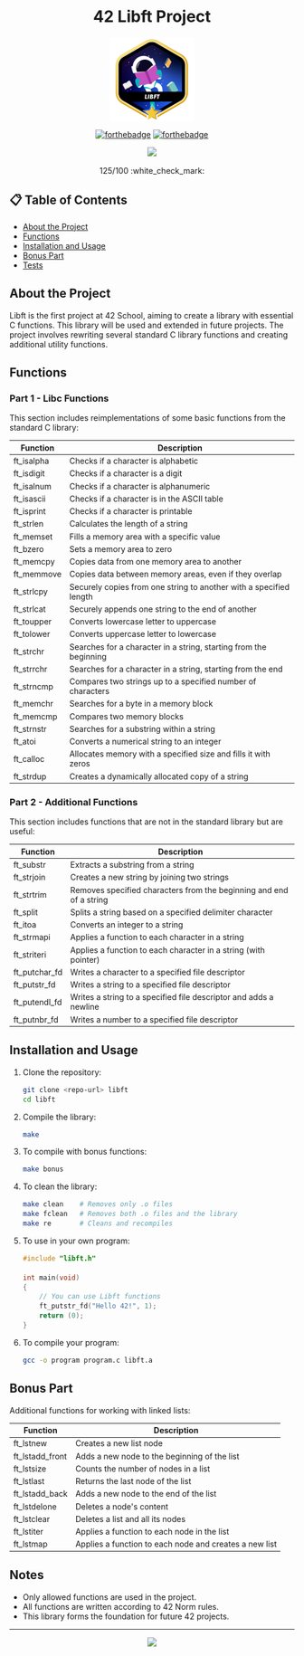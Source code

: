 <div align="center">

  # 42 Libft Project

  <p align="center"><a href="https://github.com/aabdulmecitz/42-Libft" target="_blank"><img align="center" alt="libft" src="https://github.com/mcombeau/mcombeau/blob/main/42_badges/libftm.png?raw=true"> </a></p>

  [![forthebadge](https://forthebadge.com/images/badges/made-with-c.svg)](https://forthebadge.com)
  [![forthebadge](https://forthebadge.com/images/badges/built-with-love.svg)](https://forthebadge.com)

   <a img src="https://img.shields.io/badge/score-125%20%2F%20100-success?style=for-the-badge"/></a>
   <a img src="https://img.shields.io/badge/circle-2-magenta?style=for-the-badge"/></a>
   <a img src="https://img.shields.io/badge/42-Evaluation-red?style=for-the-badge"/></a>

  <p align="center"><a href="https://https://42istanbul.com.tr/" target="_blank"><img src="https://img.shields.io/static/v1?label=&message=Istanbul&color=000&style=for-the-badge&logo=42""></a></p>

  <p align="center">125/100 :white_check_mark:</p>
</div>

## 📋 Table of Contents

- [About the Project](#about-the-project)
- [Functions](#functions)
- [Installation and Usage](#installation-and-usage)
- [Bonus Part](#bonus-part)
- [Tests](#tests)

## About the Project

Libft is the first project at 42 School, aiming to create a library with essential C functions. This library will be used and extended in future projects. The project involves rewriting several standard C library functions and creating additional utility functions.

## Functions

### Part 1 - Libc Functions

This section includes reimplementations of some basic functions from the standard C library:

| Function | Description |
|-----------|----------|
| ft_isalpha | Checks if a character is alphabetic |
| ft_isdigit | Checks if a character is a digit |
| ft_isalnum | Checks if a character is alphanumeric |
| ft_isascii | Checks if a character is in the ASCII table |
| ft_isprint | Checks if a character is printable |
| ft_strlen | Calculates the length of a string |
| ft_memset | Fills a memory area with a specific value |
| ft_bzero | Sets a memory area to zero |
| ft_memcpy | Copies data from one memory area to another |
| ft_memmove | Copies data between memory areas, even if they overlap |
| ft_strlcpy | Securely copies from one string to another with a specified length |
| ft_strlcat | Securely appends one string to the end of another |
| ft_toupper | Converts lowercase letter to uppercase |
| ft_tolower | Converts uppercase letter to lowercase |
| ft_strchr | Searches for a character in a string, starting from the beginning |
| ft_strrchr | Searches for a character in a string, starting from the end |
| ft_strncmp | Compares two strings up to a specified number of characters |
| ft_memchr | Searches for a byte in a memory block |
| ft_memcmp | Compares two memory blocks |
| ft_strnstr | Searches for a substring within a string |
| ft_atoi | Converts a numerical string to an integer |
| ft_calloc | Allocates memory with a specified size and fills it with zeros |
| ft_strdup | Creates a dynamically allocated copy of a string |

### Part 2 - Additional Functions

This section includes functions that are not in the standard library but are useful:

| Function | Description |
|-----------|----------|
| ft_substr | Extracts a substring from a string |
| ft_strjoin | Creates a new string by joining two strings |
| ft_strtrim | Removes specified characters from the beginning and end of a string |
| ft_split | Splits a string based on a specified delimiter character |
| ft_itoa | Converts an integer to a string |
| ft_strmapi | Applies a function to each character in a string |
| ft_striteri | Applies a function to each character in a string (with pointer) |
| ft_putchar_fd | Writes a character to a specified file descriptor |
| ft_putstr_fd | Writes a string to a specified file descriptor |
| ft_putendl_fd | Writes a string to a specified file descriptor and adds a newline |
| ft_putnbr_fd | Writes a number to a specified file descriptor |

## Installation and Usage

1. Clone the repository:
   ```bash
   git clone <repo-url> libft
   cd libft
   ```

2. Compile the library:
   ```bash
   make
   ```

3. To compile with bonus functions:
   ```bash
   make bonus
   ```

4. To clean the library:
   ```bash
   make clean    # Removes only .o files
   make fclean   # Removes both .o files and the library
   make re       # Cleans and recompiles
   ```

5. To use in your own program:
   ```c
   #include "libft.h"
   
   int main(void)
   {
       // You can use Libft functions
       ft_putstr_fd("Hello 42!", 1);
       return (0);
   }
   ```

6. To compile your program:
   ```bash
   gcc -o program program.c libft.a
   ```

## Bonus Part

Additional functions for working with linked lists:

| Function | Description |
|-----------|----------|
| ft_lstnew | Creates a new list node |
| ft_lstadd_front | Adds a new node to the beginning of the list |
| ft_lstsize | Counts the number of nodes in a list |
| ft_lstlast | Returns the last node of the list |
| ft_lstadd_back | Adds a new node to the end of the list |
| ft_lstdelone | Deletes a node's content |
| ft_lstclear | Deletes a list and all its nodes |
| ft_lstiter | Applies a function to each node in the list |
| ft_lstmap | Applies a function to each node and creates a new list |

## Notes

- Only allowed functions are used in the project.
- All functions are written according to 42 Norm rules.
- This library forms the foundation for future 42 projects.

---

<p align="center">
  <img src="https://img.shields.io/badge/42-Istanbul-000000?style=for-the-badge" />
</p>


